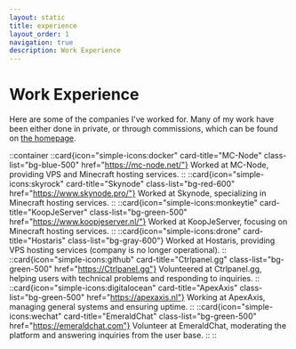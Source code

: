 ```yaml
---
layout: static
title: experience
layout_order: 1
navigation: true
description: Work Experience
---
```

# **Work Experience**

Here are some of the companies I've worked for. Many of my work have been either done in private, or through commissions, which can be found on [the homepage](/ "Home").

::container
    ::card{icon="simple-icons:docker" card-title="MC-Node" class-list="bg-blue-500" href="https://mc-node.net/"}
    Worked at MC-Node, providing VPS and Minecraft hosting services.
    ::
    ::card{icon="simple-icons:skyrock" card-title="Skynode" class-list="bg-red-600" href="https://www.skynode.pro/"}
    Worked at Skynode, specializing in Minecraft hosting services.
    ::
    ::card{icon="simple-icons:monkeytie" card-title="KoopJeServer" class-list="bg-green-500" href="https://www.koopjeserver.nl/"}
    Worked at KoopJeServer, focusing on Minecraft hosting services.
    ::
    ::card{icon="simple-icons:drone" card-title="Hostaris" class-list="bg-gray-600"}
    Worked at Hostaris, providing VPS hosting services (company is no longer operational).
    ::   
    ::card{icon="simple-icons:github" card-title="Ctrlpanel.gg" class-list="bg-green-500" href="https://Ctrlpanel.gg"}
    Volunteered at Ctrlpanel.gg, helping users with technical problems and responding to inquiries.
    :: 
    ::card{icon="simple-icons:digitalocean" card-title="ApexAxis" class-list="bg-green-500" href="https://apexaxis.nl"}
    Working at ApexAxis, managing general systems and ensuring uptime.
    ::
    ::card{icon="simple-icons:wechat" card-title="EmeraldChat" class-list="bg-green-500" href="https://emeraldchat.com"}
    Volunteer at EmeraldChat, moderating the platform and answering inquiries from the user base.
    ::
::

